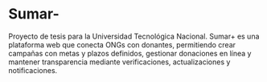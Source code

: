 # Sumar-
Proyecto de tesis para la Universidad Tecnológica Nacional. Sumar+ es una plataforma web que conecta ONGs con donantes, permitiendo crear campañas con metas y plazos definidos, gestionar donaciones en línea y mantener transparencia mediante verificaciones, actualizaciones y notificaciones.
